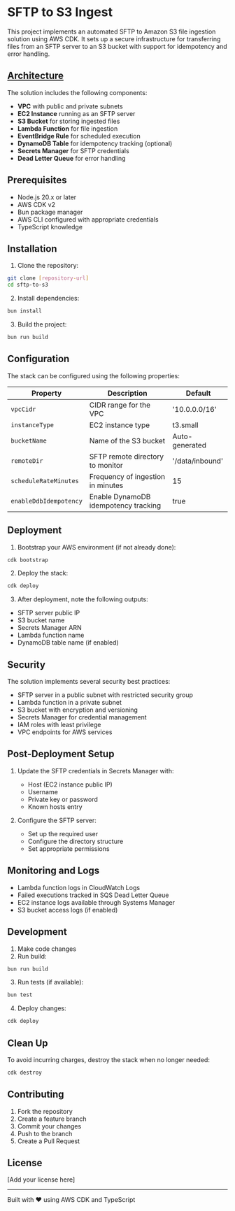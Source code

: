 # SFTP to S3 Ingest

This project implements an automated SFTP to Amazon S3 file ingestion solution using AWS CDK. It sets up a secure infrastructure for transferring files from an SFTP server to an S3 bucket with support for idempotency and error handling.

## [Architecture](./architecture-diagram.svg)

The solution includes the following components:

- **VPC** with public and private subnets
- **EC2 Instance** running as an SFTP server
- **S3 Bucket** for storing ingested files
- **Lambda Function** for file ingestion
- **EventBridge Rule** for scheduled execution
- **DynamoDB Table** for idempotency tracking (optional)
- **Secrets Manager** for SFTP credentials
- **Dead Letter Queue** for error handling

## Prerequisites

- Node.js 20.x or later
- AWS CDK v2
- Bun package manager
- AWS CLI configured with appropriate credentials
- TypeScript knowledge

## Installation

1. Clone the repository:

```bash
git clone [repository-url]
cd sftp-to-s3
```

2. Install dependencies:

```bash
bun install
```

3. Build the project:

```bash
bun run build
```

## Configuration

The stack can be configured using the following properties:

| Property               | Description                          | Default         |
| ---------------------- | ------------------------------------ | --------------- |
| `vpcCidr`              | CIDR range for the VPC               | '10.0.0.0/16'   |
| `instanceType`         | EC2 instance type                    | t3.small        |
| `bucketName`           | Name of the S3 bucket                | Auto-generated  |
| `remoteDir`            | SFTP remote directory to monitor     | '/data/inbound' |
| `scheduleRateMinutes`  | Frequency of ingestion in minutes    | 15              |
| `enableDdbIdempotency` | Enable DynamoDB idempotency tracking | true            |

## Deployment

1. Bootstrap your AWS environment (if not already done):

```bash
cdk bootstrap
```

2. Deploy the stack:

```bash
cdk deploy
```

3. After deployment, note the following outputs:

- SFTP server public IP
- S3 bucket name
- Secrets Manager ARN
- Lambda function name
- DynamoDB table name (if enabled)

## Security

The solution implements several security best practices:

- SFTP server in a public subnet with restricted security group
- Lambda function in a private subnet
- S3 bucket with encryption and versioning
- Secrets Manager for credential management
- IAM roles with least privilege
- VPC endpoints for AWS services

## Post-Deployment Setup

1. Update the SFTP credentials in Secrets Manager with:

   - Host (EC2 instance public IP)
   - Username
   - Private key or password
   - Known hosts entry

2. Configure the SFTP server:
   - Set up the required user
   - Configure the directory structure
   - Set appropriate permissions

## Monitoring and Logs

- Lambda function logs in CloudWatch Logs
- Failed executions tracked in SQS Dead Letter Queue
- EC2 instance logs available through Systems Manager
- S3 bucket access logs (if enabled)

## Development

1. Make code changes
2. Run build:

```bash
bun run build
```

3. Run tests (if available):

```bash
bun test
```

4. Deploy changes:

```bash
cdk deploy
```

## Clean Up

To avoid incurring charges, destroy the stack when no longer needed:

```bash
cdk destroy
```

## Contributing

1. Fork the repository
2. Create a feature branch
3. Commit your changes
4. Push to the branch
5. Create a Pull Request

## License

[Add your license here]

---

Built with ❤️ using AWS CDK and TypeScript
